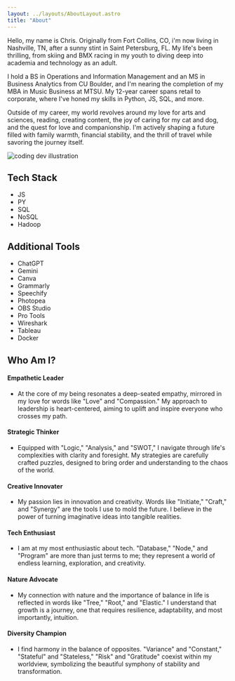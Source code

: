 ```yaml
---
layout: ../layouts/AboutLayout.astro
title: "About"
---
```


Hello, my name is Chris. Originally from Fort Collins, CO, i'm now living in Nashville, TN, after a sunny stint in Saint Petersburg, FL. My life's been thrilling, from skiing and BMX racing in my youth to diving deep into academia and technology as an adult.

I hold a BS in Operations and Information Management and an MS in Business Analytics from CU Boulder, and I'm nearing the completion of my MBA in Music Business at MTSU. My 12-year career spans retail to corporate, where I've honed my skills in Python, JS, SQL, and more.

Outside of my career, my world revolves around my love for arts and sciences, reading, creating content, the joy of caring for my cat and dog, and the quest for love and companionship. I'm actively shaping a future filled with family warmth, financial stability, and the thrill of travel while savoring the journey itself.

<div>
  <img src="/assets/dev.svg" class="sm:w-1/2 mx-auto" alt="coding dev illustration">
</div>

## Tech Stack

- JS
- PY
- SQL
- NoSQL
- Hadoop

## Additional Tools

- ChatGPT
- Gemini
- Canva
- Grammarly
- Speechify
- Photopea
- OBS Studio
- Pro Tools
- Wireshark
- Tableau
- Docker

## Who Am I?

#### Empathetic Leader

- At the core of my being resonates a deep-seated empathy, mirrored in my love for words like "Love" and "Compassion." My approach to leadership is heart-centered, aiming to uplift and inspire everyone who crosses my path.

#### Strategic Thinker

- Equipped with "Logic," "Analysis," and "SWOT," I navigate through life's complexities with clarity and foresight. My strategies are carefully crafted puzzles, designed to bring order and understanding to the chaos of the world.

#### Creative Innovater

- My passion lies in innovation and creativity. Words like "Initiate," "Craft," and "Synergy" are the tools I use to mold the future. I believe in the power of turning imaginative ideas into tangible realities.

#### Tech Enthusiast

- I am at my most enthusiastic about tech. "Database," "Node," and "Program" are more than just terms to me; they represent a world of endless learning, exploration, and creativity.

#### Nature Advocate

- My connection with nature and the importance of balance in life is reflected in words like "Tree," "Root," and "Elastic." I understand that growth is a journey, one that requires resilience, adaptability, and most importantly, intuition.

#### Diversity Champion

- I find harmony in the balance of opposites. "Variance" and "Constant," "Stateful" and "Stateless," "Risk" and "Gratitude" coexist within my worldview, symbolizing the beautiful symphony of stability and transformation.
